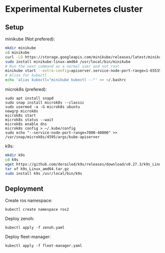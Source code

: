 # Experimental Kubernetes cluster

## Setup

minikube (Not prefered):

```bash
mkdir minikube
cd minikube
curl -LO https://storage.googleapis.com/minikube/releases/latest/minikube-linux-amd64
sudo install minikube-linux-amd64 /usr/local/bin/minikube
# Run the next command as a normal user and not root
minikube start --extra-config=apiserver.service-node-port-range=1-65535
# Alias for kubectl
echo 'alias kubectl="minikube kubectl --"' >> ~/.bashrc
```

microk8s (prefered):

```
sudo apt install snapd
sudo snap install microk8s --classic
sudo usermod -a -G microk8s ubuntu
newgrp microk8s
microk8s start
microk8s status --wait
microk8s enable dns
microk8s config > ~/.kube/config
sudo echo "--service-node-port-range=7000-40000" >> /var/snap/microk8s/4595/args/kube-apiserver
```

k9s:

```bash
mkdir k9s
cd k9s
wget https://github.com/derailed/k9s/releases/download/v0.27.3/k9s_Linux_amd64.tar.gz
tar xf k9s_Linux_amd64.tar.gz
sudo install k9s /usr/local/bin/k9s
```

## Deployment

Create ros namespace:

```
kubectl create namespace ros2
```

Deploy zenoh:

```
kubectl apply -f zenoh.yaml
```

Deploy fleet-manager:

```
kubectl apply -f fleet-manager.yaml
```
